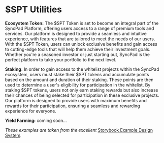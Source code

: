 # $SPT Utilities

**Ecosystem Token:** The $SPT Token is set to become an integral part of the SyncPad Platform, offering users access to a range of premium tools and services. Our platform is designed to provide a seamless and intuitive experience, with features that are tailored to meet the needs of our users. With the $SPT Token, users can unlock exclusive benefits and gain access to cutting-edge tools that will help them achieve their investment goals. Whether you're a seasoned investor or just starting out, SyncPad is the perfect platform to take your portfolio to the next level.



**Staking:** In order to gain access to the whitelist projects within the SyncPad ecosystem, users must stake their $SPT tokens and accumulate points based on the amount and duration of their staking. These points are then used to determine a user's eligibility for participation in the whitelist. By staking $SPT tokens, users not only earn staking rewards but also increase their chances of being selected for participation in these exclusive projects. Our platform is designed to provide users with maximum benefits and rewards for their participation, ensuring a seamless and rewarding experience for everyone.



**Yield Farming:** coming soon...



_These examples are taken from the excellent_ [Storybook Example Design System](https://5ccbc373887ca40020446347-geedzbiswp.chromatic.com/?path=/story/icon--labels)_._
